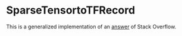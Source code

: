# SparseTensortoTFRecord

This is a generalized implementation of an [answer](https://stackoverflow.com/a/55448942) of Stack Overflow.
